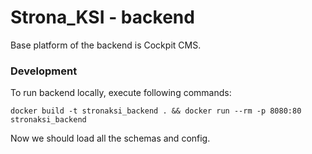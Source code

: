 # Strona_KSI - backend

Base platform of the backend is Cockpit CMS.

### Development

To run backend locally, execute following commands:

    docker build -t stronaksi_backend . && docker run --rm -p 8080:80 stronaksi_backend

Now we should load all the schemas and config.

